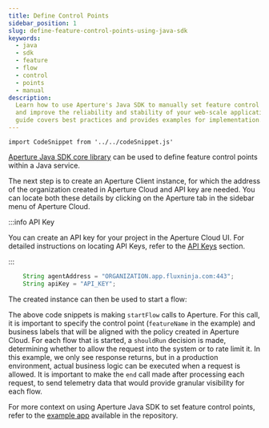 ```yaml
---
title: Define Control Points
sidebar_position: 1
slug: define-feature-control-points-using-java-sdk
keywords:
  - java
  - sdk
  - feature
  - flow
  - control
  - points
  - manual
description:
  Learn how to use Aperture's Java SDK to manually set feature control points
  and improve the reliability and stability of your web-scale applications. This
  guide covers best practices and provides examples for implementation.
---
```


```mdx-code-block
import CodeSnippet from '../../codeSnippet.js'
```

[Aperture Java SDK core library][SDK-Library] can be used to define feature
control points within a Java service.

The next step is to create an Aperture Client instance, for which the address of
the organization created in Aperture Cloud and API key are needed. You can
locate both these details by clicking on the Aperture tab in the sidebar menu of
Aperture Cloud.

:::info API Key

You can create an API key for your project in the Aperture Cloud UI. For
detailed instructions on locating API Keys, refer to the [API Keys][api-keys]
section.

:::

```java
    String agentAddress = "ORGANIZATION.app.fluxninja.com:443";
    String apiKey = "API_KEY";
```

<CodeSnippet lang="java" snippetName="StandaloneExampleSDKInit" />

The created instance can then be used to start a flow:

<CodeSnippet lang="java" snippetName="StandaloneExampleFlow" />

The above code snippets is making `startFlow` calls to Aperture. For this call,
it is important to specify the control point (`featureName` in the example) and
business labels that will be aligned with the policy created in Aperture Cloud.
For each flow that is started, a `shouldRun` decision is made, determining
whether to allow the request into the system or to rate limit it. In this
example, we only see response returns, but in a production environment, actual
business logic can be executed when a request is allowed. It is important to
make the `end` call made after processing each request, to send telemetry data
that would provide granular visibility for each flow.

For more context on using Aperture Java SDK to set feature control points, refer
to the [example app][example] available in the repository.

[example]:
  https://github.com/fluxninja/aperture-java/blob/releases/aperture-java/v2.1.0/examples/standalone-example/src/main/java/com/fluxninja/example/App.java
[api-keys]: /reference/cloud-ui/api-keys.md
[SDK-Library]:
  https://search.maven.org/artifact/com.fluxninja.aperture/aperture-java-core
